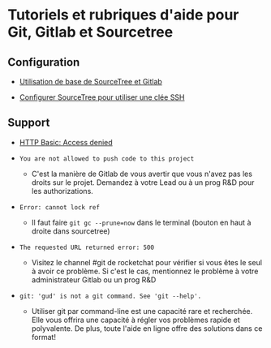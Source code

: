 # Tutoriels et rubriques d'aide pour Git, Gitlab et Sourcetree

## Configuration

* [Utilisation de base de SourceTree et Gitlab](pdf/sarbakan_sourcetree.pdf)

* [Configurer SourceTree pour utiliser une clée SSH](Configuration-SourceTree-avec-clée-SSH)

## Support

* [HTTP Basic: Access denied](http-access-denied)

* `You are not allowed to push code to this project`  
    * C'est la manière de Gitlab de vous avertir que vous n'avez pas les droits sur le projet. Demandez à votre Lead ou à un prog R&D pour les authorizations.

* `Error: cannot lock ref`
    * Il faut faire `git gc --prune=now` dans le terminal (bouton en haut à droite dans sourcetree)

* `The requested URL returned error: 500`
    * Visitez le channel #git de rocketchat pour vérifier si vous êtes le seul à avoir ce problème. Si c'est le cas, mentionnez le problème à votre administrateur Gitlab ou un prog R&D

* `git: 'gud' is not a git command. See 'git --help'.`
    * Utiliser git par command-line est une capacité rare et recherchée. Elle vous offrira une capacité à régler vos problèmes rapide et polyvalente. De plus, toute l'aide en ligne offre des solutions dans ce format!